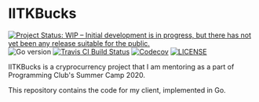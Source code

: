 # IITKBucks

[![Project Status: WIP – Initial development is in progress, but there has not yet been any release suitable for the public.](https://www.repostatus.org/badges/latest/wip.svg)](https://www.repostatus.org/#wip)
![Go version](https://img.shields.io/github/go-mod/go-version/dryairship/IITKBucks) 
[![Travis CI Build Status](https://img.shields.io/travis/dryairship/IITKBucks)](https://travis-ci.org/github/dryairship/IITKBucks) 
[![Codecov](https://img.shields.io/codecov/c/github/dryairship/IITKBucks)](https://codecov.io/gh/dryairship/IITKBucks) 
[![LICENSE](https://img.shields.io/github/license/dryairship/IITKBucks?color=purple)](https://github.com/dryairship/IITKBucks/blob/master/LICENSE)


IITKBucks is a cryprocurrency project that I am mentoring as a part
of Programming Club's Summer Camp 2020.

This repository contains the code for my client, implemented in Go. 
